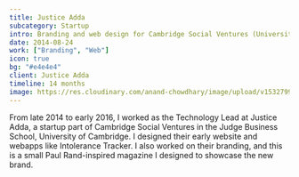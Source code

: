 ```yaml
---
title: Justice Adda
subcategory: Startup
intro: Branding and web design for Cambridge Social Ventures (University of Cambridge) startup trying to break barriers in justice.
date: 2014-08-24
work: ["Branding", "Web"]
icon: true
bg: "#e4e4e4"
client: Justice Adda
timeline: 14 months
image: https://res.cloudinary.com/anand-chowdhary/image/upload/v1532799282/portfolio/justice-adda_2x.png
---
```


From late 2014 to early 2016, I worked as the Technology Lead at Justice Adda, a startup part of Cambridge Social Ventures in the Judge Business School, University of Cambridge. I designed their early website and webapps like Intolerance Tracker. I also worked on their branding, and this is a small Paul Rand-inspired magazine I designed to showcase the new brand.

<div class="shadow">
	<div class="two-images">
		<div><img alt="" src="/images/projects/justice-adda/0001.jpg"></div>
		<div><img alt="" src="/images/projects/justice-adda/0002.jpg"></div>
	</div>
	<div class="two-images">
		<div><img alt="" src="/images/projects/justice-adda/0003.jpg"></div>
		<div><img alt="" src="/images/projects/justice-adda/0004.jpg"></div>
	</div>
	<div class="two-images">
		<div><img alt="" src="/images/projects/justice-adda/0005.jpg"></div>
		<div><img alt="" src="/images/projects/justice-adda/0006.jpg"></div>
	</div>
	<div class="two-images">
		<div><img alt="" src="/images/projects/justice-adda/0007.jpg"></div>
		<div><img alt="" src="/images/projects/justice-adda/0008.jpg"></div>
	</div>
	<div class="two-images">
		<div><img alt="" src="/images/projects/justice-adda/0009.jpg"></div>
		<div><img alt="" src="/images/projects/justice-adda/0010.jpg"></div>
	</div>
	<div class="two-images">
		<div><img alt="" src="/images/projects/justice-adda/0011.jpg"></div>
		<div><img alt="" src="/images/projects/justice-adda/0012.jpg"></div>
	</div>
	<div class="two-images">
		<div><img alt="" src="/images/projects/justice-adda/0013.jpg"></div>
		<div><img alt="" src="/images/projects/justice-adda/0014.jpg"></div>
	</div>
	<div class="two-images">
		<div><img alt="" src="/images/projects/justice-adda/0015.jpg"></div>
		<div><img alt="" src="/images/projects/justice-adda/0016.jpg"></div>
	</div>
	<div class="two-images">
		<div><img alt="" src="/images/projects/justice-adda/0017.jpg"></div>
		<div><img alt="" src="/images/projects/justice-adda/0018.jpg"></div>
	</div>
</div>